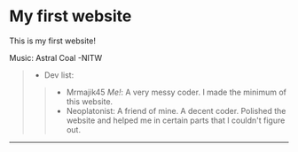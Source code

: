 # My first website
This is my first website!

Music: Astral Coal -NITW

> * Dev list:
> > * Mrmajik45 *Me!*: A very messy coder. I made the minimum of this website.
> > * Neoplatonist: A friend of mine. A decent coder. Polished the website and helped me in certain parts that I couldn't figure out.

-------------------------------------------------------------------------------------------------------------------------------------------

